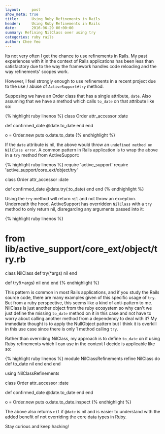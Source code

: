 ```yaml
---
layout:     post
show_meta: true
title:      Using Ruby Refinements in Rails
header:     Using Ruby Refinements in Rails
date:       2016-06-29 00:00:00
summary: Refining NilClass over using try
categories: ruby rails
author: Chee Yeo
---
```


Its not very often I get the chance to use refinements in Rails. My past experiences with it in the context of Rails applications has been less than satisfactory due to the way the framework handles code reloading and the way refinements' scopes work.

However, I feel strongly enough to use refinements in a recent project due to the use / abuse of `ActiveSupport#try` method.

Supposing we have an Order class that has a single attribute, `date`. Also assuming that we have a method which calls `to_date` on that attribute like so:

{% highlight ruby linenos %}
class Order
  attr_accessor :date

  def confirmed_date
    @date.to_date
  end
end

o = Order.new
puts o.date.to_date
{% endhighlight %}

If the `date` attribute is nil, the above would throw an `undefined method on NilClass error`. A common pattern in Rails application is to wrap the above in a `try` method from ActiveSupport:

{% highlight ruby linenos %}
require 'active_support'
require 'active_support/core_ext/object/try'

class Order
  attr_accessor :date

  def confirmed_date
    @date.try(:to_date)
  end
end
{% endhighlight %}

Using the `try` method will return `nil` and not throw an exception. Underneath the hood, ActiveSupport has overridden `NilClass` with a `try` method to only return nil, disregarding any arguments passed into it:

{% highlight ruby linenos %}
# from lib/active_support/core_ext/object/try.rb

class NilClass
  def try(*args)
    nil
  end

  def try!(*args)
    nil
  end
end
{% endhighlight %}

This pattern is common in most Rails applications, and if you study the Rails source code, there are many examples given of this specific usage of `try`. But from a ruby perspective, this seems like a kind of anti-pattern to me. NilClass is just another object from the ruby ecosystem so why can't we just define the missing `to_date` method on it in this case and not have to worry about calling another method from a dependency to deal with it? My immediate thought is to apply the NullObject pattern but I think it is overkill in this use case since there is only 1 method calling `try`.

Rather than overriding NilClass, my approach is to define `to_date` on it using Ruby refinements which I can use in the context I decide is applicable like so:

{% highlight ruby linenos %}
module NilClassRefinements
  refine NilClass do
    def to_date
      nil
    end
  end
end

using NilClassRefinements

class Order
  attr_accessor :date

  def confirmed_date
    @date.to_date
  end
end

o = Order.new
puts o.date.to_date.inspect
{% endhighlight %}

The above also returns `nil` if `@date` is nil and is easier to understand with the added benefit of not overriding the core data types in Ruby.

Stay curious and keep hacking!
